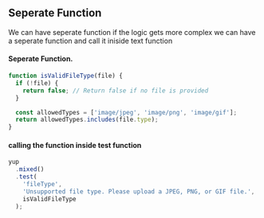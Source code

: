 ## Seperate Function

We can have seperate function if the logic gets more complex we can have a seperate function and call it iniside text function

#### Seperate Function. 
```js
function isValidFileType(file) {
  if (!file) {
    return false; // Return false if no file is provided
  }

  const allowedTypes = ['image/jpeg', 'image/png', 'image/gif'];
  return allowedTypes.includes(file.type);
}
```


#### calling the function inside test function
```js
yup
  .mixed()
  .test(
    'fileType',
    'Unsupported file type. Please upload a JPEG, PNG, or GIF file.',
    isValidFileType
  );
``` 


  



    
